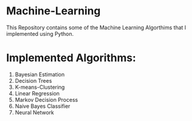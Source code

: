 # Machine-Learning

 This Repository contains some of the Machine Learning Algorthims that I implemented using Python.

# Implemented Algorithms:
  1. Bayesian Estimation
  2. Decision Trees
  3. K-means-Clustering
  4. Linear Regression
  5. Markov Decision Process
  6. Naive Bayes Classifier
  7. Neural Network
